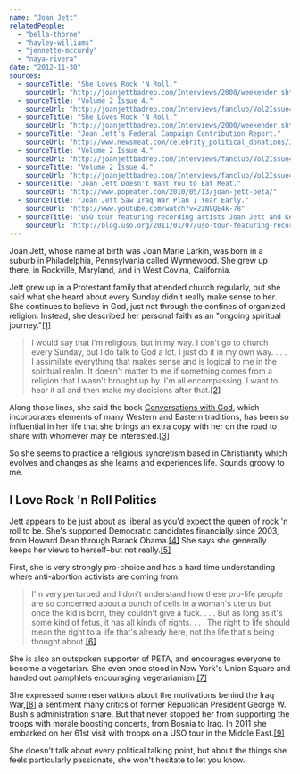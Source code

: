 ```yaml
---
name: "Joan Jett"
relatedPeople:
  - "bella-thorne"
  - "hayley-williams"
  - "jennette-mccurdy"
  - "naya-rivera"
date: "2012-11-30"
sources:
  - sourceTitle: "She Loves Rock 'N Roll."
    sourceUrl: "http://joanjettbadrep.com/Interviews/2000/weekender.shtml"
  - sourceTitle: "Volume 2 Issue 4."
    sourceUrl: "http://joanjettbadrep.com/Interviews/fanclub/Vol2Issue4.shtml"
  - sourceTitle: "She Loves Rock 'N Roll."
    sourceUrl: "http://joanjettbadrep.com/Interviews/2000/weekender.shtml"
  - sourceTitle: "Joan Jett's Federal Campaign Contribution Report."
    sourceUrl: "http://www.newsmeat.com/celebrity_political_donations/Joan_Jett.php"
  - sourceTitle: "Volume 2 Issue 4."
    sourceUrl: "http://joanjettbadrep.com/Interviews/fanclub/Vol2Issue4.shtml"
  - sourceTitle: "Volume 2 Issue 4."
    sourceUrl: "http://joanjettbadrep.com/Interviews/fanclub/Vol2Issue4.shtml"
  - sourceTitle: "Joan Jett Doesn't Want You to Eat Meat."
    sourceUrl: "http://www.popeater.com/2010/05/13/joan-jett-peta/"
  - sourceTitle: "Joan Jett Saw Iraq War Plan 1 Year Early."
    sourceUrl: "http://www.youtube.com/watch?v=2zNVQE4k-78"
  - sourceTitle: "USO tour featuring recording artists Joan Jett and Kellie Pickler."
    sourceUrl: "http://blog.uso.org/2011/01/07/uso-tour-featuring-recording-artists-joan-jett-and-kellie-pickler-2/"
---
```


Joan Jett, whose name at birth was Joan Marie Larkin, was born in a suburb in Philadelphia, Pennsylvania called Wynnewood. She grew up there, in Rockville, Maryland, and in West Covina, California.

Jett grew up in a Protestant family that attended church regularly, but she said what she heard about every Sunday didn't really make sense to her. She continues to believe in God, just not through the confines of organized religion. Instead, she described her personal faith as an "ongoing spiritual journey."<a class="source-citation" href="http://joanjettbadrep.com/Interviews/2000/weekender.shtml" title="She Loves Rock &apos;N Roll.">[1]</a>

>I would say that I'm religious, but in my way. I don't go to church every Sunday, but I do talk to God a lot. I just do it in my own way. . . . I assimilate everything that makes sense and is logical to me in the spiritual realm. It doesn't matter to me if something comes from a religion that I wasn't brought up by. I'm all encompassing. I want to hear it all and then make my decisions after that.<a class="source-citation" href="http://joanjettbadrep.com/Interviews/fanclub/Vol2Issue4.shtml" title="Volume 2 Issue 4.">[2]</a>

Along those lines, she said the book [Conversations with God](http://en.wikipedia.org/wiki/Conversations_with_God), which incorporates elements of many Western and Eastern traditions, has been so influential in her life that she brings an extra copy with her on the road to share with whomever may be interested.<a class="source-citation" href="http://joanjettbadrep.com/Interviews/2000/weekender.shtml" title="She Loves Rock &apos;N Roll.">[3]</a>

So she seems to practice a religious syncretism based in Christianity which evolves and changes as she learns and experiences life. Sounds groovy to me.


## I Love Rock 'n Roll Politics

Jett appears to be just about as liberal as you'd expect the queen of rock 'n roll to be. She's supported Democratic candidates financially since 2003, from Howard Dean through Barack Obama.<a class="source-citation" href="http://www.newsmeat.com/celebrity_political_donations/Joan_Jett.php" title="Joan Jett&apos;s Federal Campaign Contribution Report.">[4]</a> She says she generally keeps her views to herself–but not really.<a class="source-citation" href="http://joanjettbadrep.com/Interviews/fanclub/Vol2Issue4.shtml" title="Volume 2 Issue 4.">[5]</a>

First, she is very strongly pro-choice and has a hard time understanding where anti-abortion activists are coming from:

>I'm very perturbed and I don't understand how these pro-life people are so concerned about a bunch of cells in a woman's uterus but once the kid is born, they couldn't give a fuck. . . . But as long as it's some kind of fetus, it has all kinds of rights. . . . The right to life should mean the right to a life that's already here, not the life that's being thought about.<a class="source-citation" href="http://joanjettbadrep.com/Interviews/fanclub/Vol2Issue4.shtml" title="Volume 2 Issue 4.">[6]</a>

She is also an outspoken supporter of PETA, and encourages everyone to become a vegetarian. She even once stood in New York's Union Square and handed out pamphlets encouraging vegetarianism.<a class="source-citation" href="http://www.popeater.com/2010/05/13/joan-jett-peta/" title="Joan Jett Doesn&apos;t Want You to Eat Meat.">[7]</a>

She expressed some reservations about the motivations behind the Iraq War,<a class="source-citation" href="http://www.youtube.com/watch?v=2zNVQE4k-78" title="Joan Jett Saw Iraq War Plan 1 Year Early.">[8]</a> a sentiment many critics of former Republican President George W. Bush's administration share. But that never stopped her from supporting the troops with morale boosting concerts, from Bosnia to Iraq. In 2011 she embarked on her 61st visit with troops on a USO tour in the Middle East.<a class="source-citation" href="http://blog.uso.org/2011/01/07/uso-tour-featuring-recording-artists-joan-jett-and-kellie-pickler-2/" title="USO tour featuring recording artists Joan Jett and Kellie Pickler.">[9]</a>

She doesn't talk about every political talking point, but about the things she feels particularly passionate, she won't hesitate to let you know.